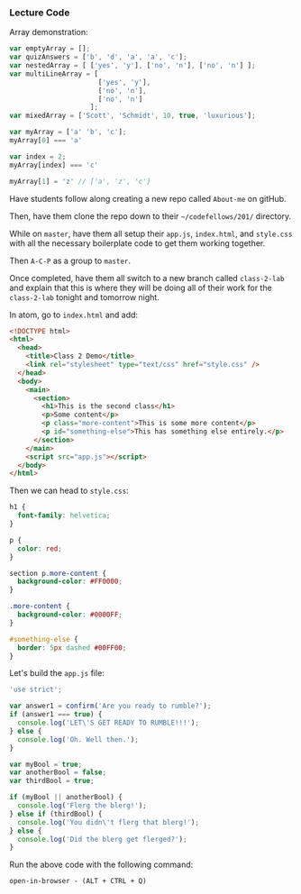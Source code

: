 ### Lecture Code

Array demonstration:
```javascript
var emptyArray = [];
var quizAnswers = ['b', 'd', 'a', 'a', 'c'];
var nestedArray = [ ['yes', 'y'], ['no', 'n'], ['no', 'n'] ];
var multiLineArray = [
                      ['yes', 'y'],
                      ['no', 'n'],
                      ['no', 'n']
                    ];
var mixedArray = ['Scott', 'Schmidt', 10, true, 'luxurious'];
```

```javascript
var myArray = ['a' 'b', 'c'];
myArray[0] === 'a'

var index = 2;
myArray[index] === 'c'

myArray[1] = 'z' // ['a', 'z', 'c']
```


Have students follow along creating a new repo called `About-me` on gitHub.  

Then, have them clone the repo down to their `~/codefellows/201/` directory.  

While on `master`, have them all setup their `app.js`, `index.html`, and `style.css` with all the necessary boilerplate code to get them working together.  

Then `A-C-P` as a group to `master`.  

Once completed, have them all switch to a new branch called `class-2-lab` and explain that this is where they will be doing all of their work for the `class-2-lab` tonight and tomorrow night.  

In atom, go to `index.html` and add:  

```html
<!DOCTYPE html>
<html>
  <head>
    <title>Class 2 Demo</title>
    <link rel="stylesheet" type="text/css" href="style.css" />
  </head>
  <body>
    <main>
      <section>
        <h1>This is the second class</h1>
        <p>Some content</p>
        <p class="more-content">This is some more content</p>
        <p id="something-else">This has something else entirely.</p>
      </section>
    </main>
    <script src="app.js"></script>
  </body>
</html>
```  

Then we can head to `style.css`:  
```css
h1 {
  font-family: helvetica;
}

p {
  color: red;
}

section p.more-content {
  background-color: #FF0000;
}

.more-content {
  background-color: #0000FF;
}

#something-else {
  border: 5px dashed #00FF00;
}
```  

Let's build the `app.js` file:  
```javascript
'use strict';

var answer1 = confirm('Are you ready to rumble?');
if (answer1 === true) {
  console.log('LET\'S GET READY TO RUMBLE!!!');
} else {
  console.log('Oh. Well then.');
}

var myBool = true;
var anotherBool = false;
var thirdBool = true;

if (myBool || anotherBool) {
  console.log('Flerg the blerg!');
} else if (thirdBool) {
  console.log('You didn\'t flerg that blerg!');
} else {
  console.log('Did the blerg get flerged?');
}
```  

Run the above code with the following command:  
```
open-in-browser - (ALT + CTRL + Q)
```  
